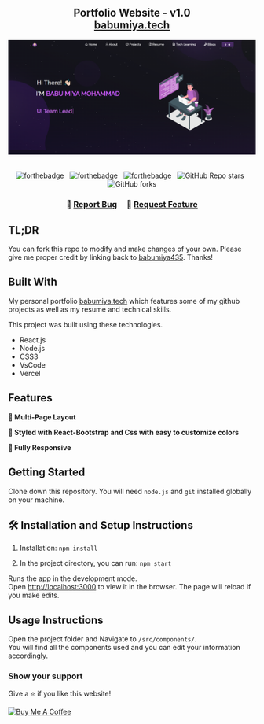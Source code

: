 <h2 align="center">
  Portfolio Website - v1.0<br/>
  <a href="https://babumiya.vercel.app/" target="_blank">babumiya.tech</a>
</h2>
<div align="center">
  <img alt="Demo" src="./Images/Portfolio-Background.png" />
</div>

<br/>

<center>

[![forthebadge](https://forthebadge.com/images/badges/built-with-love.svg)](https://forthebadge.com) &nbsp;
[![forthebadge](https://forthebadge.com/images/badges/made-with-javascript.svg)](https://forthebadge.com) &nbsp;
[![forthebadge](https://forthebadge.com/images/badges/open-source.svg)](https://forthebadge.com) &nbsp;
![GitHub Repo stars](https://img.shields.io/github/stars/babumiya435/Portfolio?color=red&logo=github&style=for-the-badge) &nbsp;
![GitHub forks](https://img.shields.io/github/forks/babumiya435/Portfolio?color=red&logo=github&style=for-the-badge)

</center>

<h3 align="center">
    🔹
    <a href="https://github.com/babumiya435/Portfolio/issues">Report Bug</a> &nbsp; &nbsp;
    🔹
    <a href="https://github.com/babumiya435/Portfolio/issues">Request Feature</a>
</h3>

## TL;DR

You can fork this repo to modify and make changes of your own. Please give me proper credit by linking back to [babumiya435](https://github.com/babumiya435/Portfolio). Thanks!

## Built With

My personal portfolio <a href="https://babumiya.vercel.app/" target="_blank">babumiya.tech</a> which features some of my github projects as well as my resume and technical skills.<br/>

This project was built using these technologies.

- React.js
- Node.js
- CSS3
- VsCode
- Vercel

## Features

**📖 Multi-Page Layout**

**🎨 Styled with React-Bootstrap and Css with easy to customize colors**

**📱 Fully Responsive**

## Getting Started

Clone down this repository. You will need `node.js` and `git` installed globally on your machine.

## 🛠 Installation and Setup Instructions

1. Installation: `npm install`

2. In the project directory, you can run: `npm start`

Runs the app in the development mode.\
Open [http://localhost:3000](http://localhost:3000) to view it in the browser.
The page will reload if you make edits.

## Usage Instructions

Open the project folder and Navigate to `/src/components/`. <br/>
You will find all the components used and you can edit your information accordingly.

### Show your support

Give a ⭐ if you like this website!

<a href="https://www.buymeacoffee.com/babumiyamohammad435" target="_blank"><img src="https://cdn.buymeacoffee.com/buttons/v2/default-violet.png" alt="Buy Me A Coffee" height= "60px" width= "217px" ></a>
